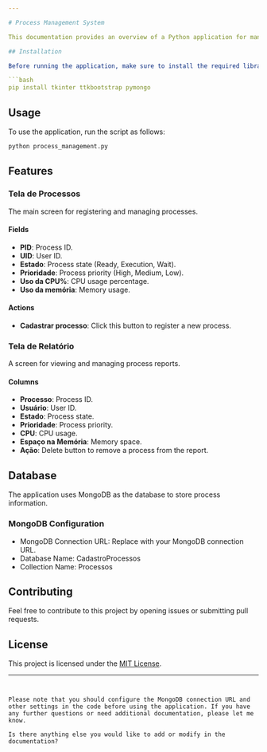 ```yaml
---

# Process Management System

This documentation provides an overview of a Python application for managing processes using the Tkinter GUI framework and MongoDB for data storage.

## Installation

Before running the application, make sure to install the required libraries:

```bash
pip install tkinter ttkbootstrap pymongo
```

## Usage

To use the application, run the script as follows:

```bash
python process_management.py
```

## Features

### Tela de Processos

The main screen for registering and managing processes.

#### Fields

- **PID**: Process ID.
- **UID**: User ID.
- **Estado**: Process state (Ready, Execution, Wait).
- **Prioridade**: Process priority (High, Medium, Low).
- **Uso da CPU%**: CPU usage percentage.
- **Uso da memória**: Memory usage.

#### Actions

- **Cadastrar processo**: Click this button to register a new process.

### Tela de Relatório

A screen for viewing and managing process reports.

#### Columns

- **Processo**: Process ID.
- **Usuário**: User ID.
- **Estado**: Process state.
- **Prioridade**: Process priority.
- **CPU**: CPU usage.
- **Espaço na Memória**: Memory space.
- **Ação**: Delete button to remove a process from the report.

## Database

The application uses MongoDB as the database to store process information.

### MongoDB Configuration

- MongoDB Connection URL: Replace with your MongoDB connection URL.
- Database Name: CadastroProcessos
- Collection Name: Processos

## Contributing

Feel free to contribute to this project by opening issues or submitting pull requests.

## License

This project is licensed under the [MIT License](LICENSE).

---
```


Please note that you should configure the MongoDB connection URL and other settings in the code before using the application. If you have any further questions or need additional documentation, please let me know.

Is there anything else you would like to add or modify in the documentation?
